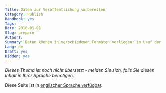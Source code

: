 ```yaml
---
Title: Daten zur Veröffentlichung vorbereiten
Category: Publish
Handbook: yes
Tags:
Date: 2016-01-01
Slug: prepare
Authors:
Summary: Daten können in verschiedenen Formaten vorliegen: im Lauf der Zeit wurden viele verschiedene Methoden verwendet, um sie zu bearbeiten.
Lang: de
Draft: yes
Hidden: yes
---
```


<em>Dieses Thema ist noch nicht übersetzt - melden Sie sich, falls Sie diesen Inhalt in Ihrer Sprache benötigen.</em>

Diese Seite ist in [englischer Sprache verfügbar](/en/publish/prepare).

